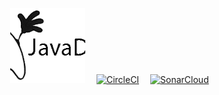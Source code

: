&emsp;[![JavaDoc](docs/javadoc.png)](https://mariangolea.github.io/csvtransactionparser/)
&emsp;[![CircleCI](https://circleci.com/gh/mariangolea/bankparsers/tree/master.svg?style=svg)](https://circleci.com/gh/mariangolea/bankparsers/tree/master)
&emsp;[![SonarCloud](https://sonarcloud.io/api/project_badges/quality_gate?project=BankCsvParser%3ABankCsvParser)](https://sonarcloud.io/dashboard?id=BankCsvParser%3ABankCsvParser)
 
